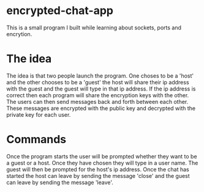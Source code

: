 # encrypted-chat-app
This is a small program I built while learning about sockets, ports and encrytion.

# The idea
The idea is that two people launch the program. One choses to be a 'host' and the other chooses to be a 'guest' the host will share their ip address with the guest and the guest will type in that ip address. If the ip address is correct then each program will share the encryption keys with the other. The users can then send messages back and forth between each other. These messages are encrypted with the public key and decrypted with the private key for each user.  

# Commands
Once the program starts the user will be prompted whether they want to be a guest or a host. Once they have chosen they will type in a user name. The guest will then be prompted for the host's ip address. Once the chat has started the host can leave by sending the message 'close' and the guest can leave by sending the message 'leave'.

